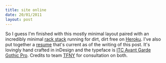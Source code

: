 ```yaml
---
title: site online
date: 20/01/2011
layout: post
---
```


So I guess I'm finished with this mostly minimal layout paired with an
incredibly minimal [rack stack](http://cloudhead.io/toto) running for
dirt, dirt free on [Heroku](http://heroku.com/). I've also put
together a [resume](/resume.pdf) that's current as of the writing of
this post. It's lovingly hand crafted in inDesign and the typeface is
[ITC Avant Garde Gothic Pro][1]. Credits to team [TFNY][2] for consultation
on both.

[1]: http://www.fontshop.com/fonts/downloads/itc/itc_avant_garde_gothic_pro_virtual/
[2]: http://tiffanyenriquez.com